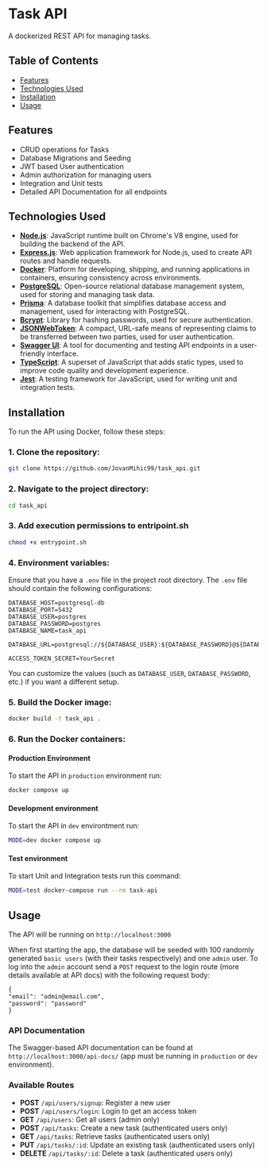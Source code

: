 # Task API

A dockerized REST API for managing tasks.

## Table of Contents

- [Features](#features)
- [Technologies Used](#technologies-used)
- [Installation](#installation)
- [Usage](#usage)

## Features

- CRUD operations for Tasks
- Database Migrations and Seeding
- JWT based User authentication
- Admin authorization for managing users
- Integration and Unit tests
- Detailed API Documentation for all endpoints

## Technologies Used

- **[Node.js](https://nodejs.org/)**: JavaScript runtime built on Chrome's V8 engine, used for building the backend of the API.
- **[Express.js](https://expressjs.com/)**: Web application framework for Node.js, used to create API routes and handle requests.
- **[Docker](https://www.docker.com/)**: Platform for developing, shipping, and running applications in containers, ensuring consistency across environments.
- **[PostgreSQL](https://www.postgresql.org/)**: Open-source relational database management system, used for storing and managing task data.
- **[Prisma](https://www.prisma.io/)**: A database toolkit that simplifies database access and management, used for interacting with PostgreSQL.
- **[Bcrypt](https://www.npmjs.com/package/bcrypt)**: Library for hashing passwords, used for secure authentication.
- **[JSONWebToken](https://jwt.io/)**: A compact, URL-safe means of representing claims to be transferred between two parties, used for user authentication.
- **[Swagger UI](https://swagger.io/tools/swagger-ui/)**: A tool for documenting and testing API endpoints in a user-friendly interface.
- **[TypeScript](https://www.typescriptlang.org/)**: A superset of JavaScript that adds static types, used to improve code quality and development experience.
- **[Jest](https://jestjs.io/)**: A testing framework for JavaScript, used for writing unit and integration tests.



## Installation

To run the API using Docker, follow these steps:

### 1. Clone the repository:

```bash
git clone https://github.com/JovanMihic99/task_api.git
```

### 2. Navigate to the project directory:

```bash
cd task_api
```
### 3. Add execution permissions to entripoint.sh
```bash
chmod +x entrypoint.sh
```
### 4. Environment variables:

Ensure that you have a `.env` file in the project root directory. The `.env` file should contain the following configurations:

```env
DATABASE_HOST=postgresql-db
DATABASE_PORT=5432
DATABASE_USER=postgres
DATABASE_PASSWORD=postgres
DATABASE_NAME=task_api

DATABASE_URL=postgresql://${DATABASE_USER}:${DATABASE_PASSWORD}@${DATABASE_HOST}:${DATABASE_PORT}/${DATABASE_NAME}

ACCESS_TOKEN_SECRET=YourSecret
```

You can customize the values (such as `DATABASE_USER`, `DATABASE_PASSWORD`, etc.) if you want a different setup.

### 5. Build the Docker image:

```bash
docker build -t task_api .
```

### 6. Run the Docker containers:
#### Production Environment
To start the API in `production` environment run:
```bash
docker compose up 
```
#### Development environment
To start the API in `dev` environtment run:
```bash
MODE=dev docker compose up 
```

#### Test environment
To start Unit and Integration tests run this command: 
```bash
MODE=test docker-compose run --rm task-api
```

## Usage

The API will be running on `http://localhost:3000`

When first starting the app, the database will be seeded with 100 randomly generated `basic users` (with their tasks respectively) and one `admin` user.
To log into the `admin` account send a `POST` request to the login route (more details available at API docs) with the following request body: 
```
{
"email": "admin@email.com",
"password": "password" 
}
```

### API Documentation

The Swagger-based API documentation can be found at `http://localhost:3000/api-docs/` (app must be running in `production` or `dev` environment).

### Available Routes

- **POST** `/api/users/signup`: Register a new user
- **POST** `/api/users/login`: Login to get an access token
- **GET** `/api/users`: Get all users (admin only)
- **POST** `/api/tasks`: Create a new task (authenticated users only)
- **GET** `/api/tasks`: Retrieve tasks (authenticated users only)
- **PUT** `/api/tasks/:id`: Update an existing task (authenticated users only)
- **DELETE** `/api/tasks/:id`: Delete a task (authenticated users only)
